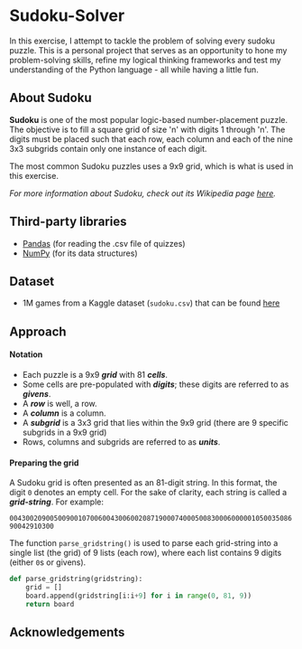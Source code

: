 # Sudoku-Solver

In this exercise, I attempt to tackle the problem of solving every sudoku puzzle. This is a personal project that serves as an opportunity to hone my problem-solving skills, refine my logical thinking frameworks and test my understanding of the Python language - all while having a little fun.

## About Sudoku
**Sudoku** is one of the most popular logic-based number-placement puzzle. The objective is to fill a square grid of size 'n' with digits 1 through 'n'. The digits must be placed such that each row, each column and each of the nine 3x3 subgrids contain only one instance of each digit.

The most common Sudoku puzzles uses a 9x9 grid, which is what is used in this exercise.

*For more information about Sudoku, check out its Wikipedia page [here](https://en.wikipedia.org/wiki/Sudoku).*

## Third-party libraries
- [Pandas](https://pandas.pydata.org/) (for reading the .csv file of quizzes)
- [NumPy](https://numpy.org/) (for its data structures)

## Dataset
- 1M games from a Kaggle dataset (``sudoku.csv``) that can be found [here](https://www.kaggle.com/bryanpark/sudoku#sudoku.csv)

## Approach

#### Notation
- Each puzzle is a 9x9 **_grid_** with 81 **_cells_**.
- Some cells are pre-populated with **_digits_**; these digits are referred to as **_givens_**.
- A **_row_** is well, a row.
- A **_column_** is a column.
- A **_subgrid_** is a 3x3 grid that lies within the 9x9 grid (there are 9 specific subgrids in  a 9x9 grid)
- Rows, columns and subgrids are referred to as **_units_**.

#### Preparing the grid
A Sudoku grid is often presented as an 81-digit string. In this format, the digit ``0`` denotes an empty cell. For the sake of clarity, each string is called a **_grid-string_**. For example:

``004300209005009001070060043006002087190007400050083000600000105003508690042910300``

The function ``parse_gridstring()`` is used to parse each grid-string into a single list (the grid) of 9 lists (each row), where each list contains 9 digits (either `0`s or givens).

```python
def parse_gridstring(gridstring):
    grid = []
    board.append(gridstring[i:i+9] for i in range(0, 81, 9))
    return board
```


## Acknowledgements
